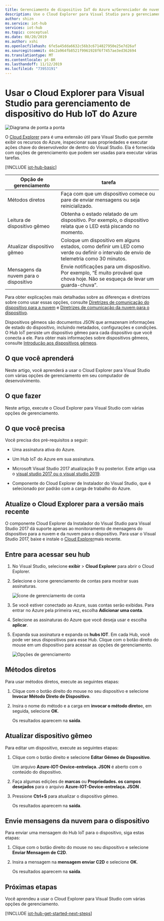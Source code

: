 ```yaml
---
title: Gerenciamento de dispositivo IoT do Azure w/Gerenciador de nuvem do Visual Studio
description: Use o Cloud Explorer para Visual Studio para p gerenciamento de dispositivo do Hub IoT do Azure, apresentando os métodos Direto e as opções de gerenciamento de propriedades desejadas do Gêmeo.
author: shizn
ms.service: iot-hub
services: iot-hub
ms.topic: conceptual
ms.date: 08/20/2019
ms.author: xshi
ms.openlocfilehash: 6fe5a45dda6632c56b3c6714827950e25e7d26af
ms.sourcegitcommit: 44c2a964fb8521f9961928f6f7457ae3ed362694
ms.translationtype: MT
ms.contentlocale: pt-BR
ms.lasthandoff: 11/12/2019
ms.locfileid: "73953191"
---
```

# <a name="use-cloud-explorer-for-visual-studio-for-azure-iot-hub-device-management"></a>Usar o Cloud Explorer para Visual Studio para gerenciamento de dispositivo do Hub IoT do Azure

![Diagrama de ponta a ponta](media/iot-hub-device-management-visual-studio/iot-e2e-simple.png)

O [Cloud Explorer](https://marketplace.visualstudio.com/items?itemName=ms-azuretools.CloudExplorerForVS) para é uma extensão útil para Visual Studio que permite exibir os recursos do Azure, inspecionar suas propriedades e executar ações chave do desenvolvedor de dentro do Visual Studio. Ela é fornecida com opções de gerenciamento que podem ser usadas para executar várias tarefas.

[!INCLUDE [iot-hub-basic](../../includes/iot-hub-basic-whole.md)]

| Opção de gerenciamento          | tarefa                    |
|----------------------------|--------------------------------|
| Métodos diretos             | Faça com que um dispositivo comece ou pare de enviar mensagens ou seja reinicializado.                                        |
| Leitura de dispositivo gêmeo           | Obtenha o estado relatado de um dispositivo. Por exemplo, o dispositivo relata que o LED está piscando no momento.                                    |
| Atualizar dispositivo gêmeo         | Coloque um dispositivo em alguns estados, como definir um LED como verde ou definir o intervalo de envio de telemetria como 30 minutos.         |
| Mensagens da nuvem para o dispositivo   | Envie notificações para um dispositivo. Por exemplo, “É muito provável que chova hoje. Não se esqueça de levar um guarda-chuva”.              |

Para obter explicações mais detalhadas sobre as diferenças e diretrizes sobre como usar essas opções, consulte [Diretrizes de comunicação do dispositivo para a nuvem](iot-hub-devguide-d2c-guidance.md) e [Diretrizes de comunicação da nuvem para o dispositivo](iot-hub-devguide-c2d-guidance.md).

Dispositivos gêmeos são documentos JSON que armazenam informações de estado do dispositivo, incluindo metadados, configurações e condições. O Hub IoT persiste um dispositivo gêmeo para cada dispositivo que você conecta a ele. Para obter mais informações sobre dispositivos gêmeos, consulte [Introdução aos dispositivos gêmeos](iot-hub-node-node-twin-getstarted.md).

## <a name="what-you-learn"></a>O que você aprenderá

Neste artigo, você aprenderá a usar o Cloud Explorer para Visual Studio com várias opções de gerenciamento em seu computador de desenvolvimento.

## <a name="what-you-do"></a>O que fazer

Neste artigo, execute o Cloud Explorer para Visual Studio com várias opções de gerenciamento.

## <a name="what-you-need"></a>O que você precisa

Você precisa dos pré-requisitos a seguir:

- Uma assinatura ativa do Azure.

- Um Hub IoT do Azure em sua assinatura.

- Microsoft Visual Studio 2017 atualização 9 ou posterior. Este artigo usa o [visual studio 2017 ou o visual studio 2019](https://www.visualstudio.com/vs/).

- Componente do Cloud Explorer de Instalador do Visual Studio, que é selecionado por padrão com a carga de trabalho do Azure.

## <a name="update-cloud-explorer-to-latest-version"></a>Atualize o Cloud Explorer para a versão mais recente

O componente Cloud Explorer da Instalador do Visual Studio para Visual Studio 2017 dá suporte apenas ao monitoramento de mensagens do dispositivo para a nuvem e da nuvem para o dispositivo. Para usar o Visual Studio 2017, baixe e instale o [Cloud Explorer](https://marketplace.visualstudio.com/items?itemName=ms-azuretools.CloudExplorerForVS)mais recente.

## <a name="sign-in-to-access-your-hub"></a>Entre para acessar seu hub

1. No Visual Studio, selecione **exibir** > **Cloud Explorer** para abrir o Cloud Explorer.

1. Selecione o ícone gerenciamento de contas para mostrar suas assinaturas.

    ![Ícone de gerenciamento de conta](media/iot-hub-visual-studio-cloud-device-messaging/account-management-icon.png)

1. Se você estiver conectado ao Azure, suas contas serão exibidas. Para entrar no Azure pela primeira vez, escolha **Adicionar uma conta**.

1. Selecione as assinaturas do Azure que você deseja usar e escolha **aplicar**.

1. Expanda sua assinatura e expanda os **hubs IOT**.  Em cada Hub, você pode ver seus dispositivos para esse Hub. Clique com o botão direito do mouse em um dispositivo para acessar as opções de gerenciamento.

    ![Opções de gerenciamento](media/iot-hub-device-management-visual-studio/management-options-vs2019.png)

## <a name="direct-methods"></a>Métodos diretos

Para usar métodos diretos, execute as seguintes etapas:

1. Clique com o botão direito do mouse no seu dispositivo e selecione **Invocar Método Direto de Dispositivo**.

1. Insira o nome do método e a carga em **invocar o método direto**e, em seguida, selecione **OK**.

    Os resultados aparecem na **saída**.

## <a name="update-device-twin"></a>Atualizar dispositivo gêmeo

Para editar um dispositivo, execute as seguintes etapas:

1. Clique com o botão direito e selecione **Editar Gêmeo de Dispositivo**.

   Um arquivo **Azure-IOT-Device-entrelaça. JSON** é aberto com o conteúdo do dispositivo.

1. Faça algumas edições de **marcas** ou **Propriedades. os campos desejados** para o arquivo **Azure-IOT-Device-entrelaça. JSON** .

1. Pressione **Ctrl+S** para atualizar o dispositivo gêmeo.

   Os resultados aparecem na **saída**.

## <a name="send-cloud-to-device-messages"></a>Envie mensagens da nuvem para o dispositivo

Para enviar uma mensagem do Hub IoT para o dispositivo, siga estas etapas:

1. Clique com o botão direito do mouse no seu dispositivo e selecione **Enviar Mensagem de C2D**.

1. Insira a mensagem na **mensagem enviar C2D** e selecione **OK**.

   Os resultados aparecem na **saída**.

## <a name="next-steps"></a>Próximas etapas

Você aprendeu a usar o Cloud Explorer para Visual Studio com várias opções de gerenciamento.

[!INCLUDE [iot-hub-get-started-next-steps](../../includes/iot-hub-get-started-next-steps.md)]
